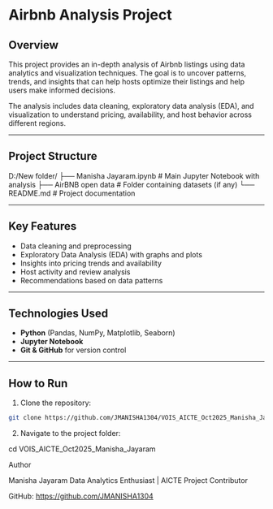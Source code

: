 # Airbnb Analysis Project

## Overview
This project provides an in-depth analysis of Airbnb listings using data analytics and visualization techniques. The goal is to uncover patterns, trends, and insights that can help hosts optimize their listings and help users make informed decisions.

The analysis includes data cleaning, exploratory data analysis (EDA), and visualization to understand pricing, availability, and host behavior across different regions.

---

## Project Structure
D:/New folder/
├── Manisha Jayaram.ipynb # Main Jupyter Notebook with analysis
├──  AirBNB open data # Folder containing datasets (if any)
└── README.md # Project documentation


---

## Key Features

- Data cleaning and preprocessing
- Exploratory Data Analysis (EDA) with graphs and plots
- Insights into pricing trends and availability
- Host activity and review analysis
- Recommendations based on data patterns

---

## Technologies Used

- **Python** (Pandas, NumPy, Matplotlib, Seaborn)
- **Jupyter Notebook**
- **Git & GitHub** for version control

---

## How to Run

1. Clone the repository:

```bash
git clone https://github.com/JMANISHA1304/VOIS_AICTE_Oct2025_Manisha_Jayaram.git
```
2. Navigate to the project folder:

cd VOIS_AICTE_Oct2025_Manisha_Jayaram

Author

Manisha Jayaram
Data Analytics Enthusiast | AICTE Project Contributor

GitHub: https://github.com/JMANISHA1304

